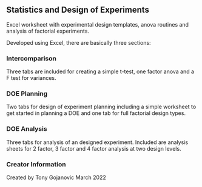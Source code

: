 ## Statistics and Design of Experiments
Excel worksheet with experimental design templates, anova routines and analysis of factorial experiments.

Developed using Excel, there are basically three sections:
### Intercomparison
Three tabs are included for creating a simple t-test, one factor anova and a F test for variances.
### DOE Planning
Two tabs for design of experiment planning including a simple worksheet to get started in planning a DOE and one tab for full factorial design types.
### DOE Analysis
Three tabs for analysis of an designed experiment.  Included are analysis sheets for 2 factor, 3 factor and 4 factor analysis at two design levels.

### Creator Information
Created by Tony Gojanovic
March 2022
